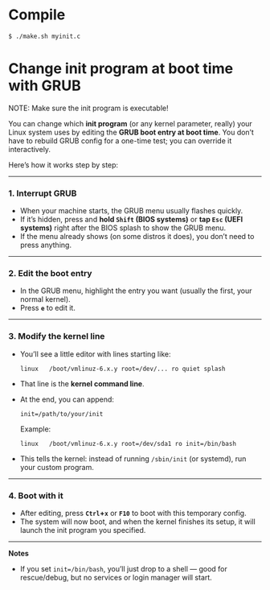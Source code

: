 # Compile
```sh
$ ./make.sh myinit.c
```

# Change init program at boot time with GRUB

NOTE: Make sure the init program is executable!

You can change which **init program** (or any kernel parameter, really) your Linux system uses by editing the **GRUB boot entry at boot time**. You don’t have to rebuild GRUB config for a one-time test; you can override it interactively.

Here’s how it works step by step:

---

### 1. Interrupt GRUB

* When your machine starts, the GRUB menu usually flashes quickly.
* If it’s hidden, press and **hold `Shift` (BIOS systems)** or **tap `Esc` (UEFI systems)** right after the BIOS splash to show the GRUB menu.
* If the menu already shows (on some distros it does), you don’t need to press anything.

---

### 2. Edit the boot entry

* In the GRUB menu, highlight the entry you want (usually the first, your normal kernel).
* Press **`e`** to edit it.

---

### 3. Modify the kernel line

* You’ll see a little editor with lines starting like:

  ```
  linux   /boot/vmlinuz-6.x.y root=/dev/... ro quiet splash
  ```
* That line is the **kernel command line**.
* At the end, you can append:

  ```
  init=/path/to/your/init
  ```

  Example:

  ```
  linux   /boot/vmlinuz-6.x.y root=/dev/sda1 ro init=/bin/bash
  ```
* This tells the kernel: instead of running `/sbin/init` (or systemd), run your custom program.

---

### 4. Boot with it

* After editing, press **`Ctrl`+`x`** or **`F10`** to boot with this temporary config.
* The system will now boot, and when the kernel finishes its setup, it will launch the init program you specified.

---

**Notes**

* If you set `init=/bin/bash`, you’ll just drop to a shell — good for rescue/debug, but no services or login manager will start.
